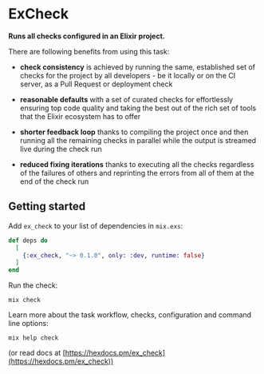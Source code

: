 # ExCheck

**Runs all checks configured in an Elixir project.**

There are following benefits from using this task:

- **check consistency** is achieved by running the same, established set of checks for the project
  by all developers - be it locally or on the CI server, as a Pull Request or deployment check

- **reasonable defaults** with a set of curated checks for effortlessly ensuring top code quality
  and taking the best out of the rich set of tools that the Elixir ecosystem has to offer

- **shorter feedback loop** thanks to compiling the project once and then running all the
  remaining checks in parallel while the output is streamed live during the check run

- **reduced fixing iterations** thanks to executing all the checks regardless of the failures of
  others and reprinting the errors from all of them at the end of the check run

## Getting started

Add `ex_check` to your list of dependencies in `mix.exs`:

```elixir
def deps do
  [
    {:ex_check, "~> 0.1.0", only: :dev, runtime: false}
  ]
end
```

Run the check:

```
mix check
```

Learn more about the task workflow, checks, configuration and command line options:

```
mix help check
```

(or read docs at [https://hexdocs.pm/ex_check](https://hexdocs.pm/ex_check))
